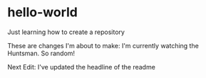 # hello-world
Just learning how to create a repository 

These are changes I'm about to make:
I'm currently watching the Huntsman. So random!


Next Edit:
I've updated the headline of the readme

